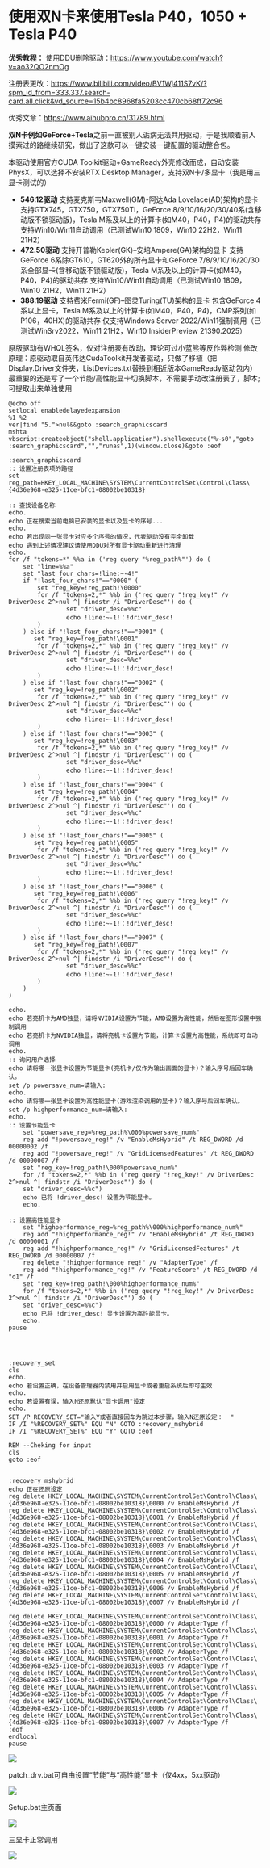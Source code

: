 # 使用双N卡来使用Tesla P40，1050 + Tesla P40

**优秀教程：**
使用DDU删除驱动：https://www.youtube.com/watch?v=ao32QO2nmOg

注册表更改：https://www.bilibili.com/video/BV1Wj411S7vK/?spm_id_from=333.337.search-card.all.click&vd_source=15b4bc8968fa5203cc470cb68ff72c96

优秀文章：https://www.aihubpro.cn/31789.html





**双N卡例如GeForce+Tesla**之前一直被别人诟病无法共用驱动，于是我顺着前人摸索过的路继续研究，做出了这款可以一键安装一键配置的驱动整合包。

本驱动使用官方CUDA Toolkit驱动+GameReady外壳修改而成，自动安装PhysX，可以选择不安装RTX Desktop Manager，支持双N卡/多显卡（我是用三显卡测试的）

- **546.12驱动** 支持麦克斯韦Maxwell(GM)-阿达Ada Lovelace(AD)架构的显卡 支持GTX745，GTX750，GTX750Ti，GeForce 8/9/10/16/20/30/40系(含移动版不锁驱动版)，Tesla M系及以上的计算卡(如M40，P40，P4)的驱动共存 支持Win10/Win11自动调用（已测试Win10 1809，Win10 22H2，Win11 21H2）
- **472.50驱动** 支持开普勒Kepler(GK)–安培Ampere(GA)架构的显卡 支持GeForce 6系除GT610，GT620外的所有显卡和GeForce 7/8/9/10/16/20/30系全部显卡(含移动版不锁驱动版)，Tesla M系及以上的计算卡(如M40，P40，P4)的驱动共存 支持Win10/Win11自动调用（已测试Win10 1809，Win10 21H2，Win11 21H2）
- **388.19驱动** 支持费米Fermi(GF)–图灵Turing(TU)架构的显卡 包含GeForce 4系以上显卡，Tesla M系及以上的计算卡(如M40，P40，P4)，CMP系列(如P106，40HX)的驱动共存 仅支持Windows Server 2022/Win11强制调用（已测试WinSrv2022，Win11 21H2，Win10 InsiderPreview 21390.2025）

原版驱动有WHQL签名，仅对注册表有改动，理论可过小蓝熊等反作弊检测 修改原理：原驱动取自英伟达CudaToolkit开发者驱动，只做了移植（把Display.Driver文件夹，ListDevices.txt替换到相近版本GameReady驱动包内） 最重要的还是写了一个节能/高性能显卡切换脚本，不需要手动改注册表了，脚本;可提取出来单独使用

```shell
@echo off
setlocal enabledelayedexpansion
%1 %2
ver|find "5.">nul&&goto :search_graphicscard
mshta vbscript:createobject("shell.application").shellexecute("%~s0","goto :search_graphicscard","","runas",1)(window.close)&goto :eof

:search_graphicscard
:: 设置注册表项的路径
set reg_path=HKEY_LOCAL_MACHINE\SYSTEM\CurrentControlSet\Control\Class\{4d36e968-e325-11ce-bfc1-08002be10318}

:: 查找设备名称
echo.
echo 正在搜索当前电脑已安装的显卡以及显卡的序号...
echo.
echo 若出现同一张显卡对应多个序号的情况，代表驱动没有完全卸载
echo 遇到上述情况建议请使用DDU对所有显卡驱动重新进行清理
echo.
for /f "tokens=*" %%a in ('reg query "%reg_path%"') do (
    set "line=%%a"
    set "last_four_chars=!line:~-4!"
    if "!last_four_chars!"=="0000" (
        set "reg_key=!reg_path!\0000"
        for /f "tokens=2,*" %%b in ('reg query "!reg_key!" /v DriverDesc 2^>nul ^| findstr /i "DriverDesc"') do (
                set "driver_desc=%%c"
                echo !line:~-1!：!driver_desc!
        )
    ) else if "!last_four_chars!"=="0001" (
       set "reg_key=!reg_path!\0001"
        for /f "tokens=2,*" %%b in ('reg query "!reg_key!" /v DriverDesc 2^>nul ^| findstr /i "DriverDesc"') do (
                set "driver_desc=%%c"
                echo !line:~-1!：!driver_desc!
        )
    ) else if "!last_four_chars!"=="0002" (
       set "reg_key=!reg_path!\0002"
        for /f "tokens=2,*" %%b in ('reg query "!reg_key!" /v DriverDesc 2^>nul ^| findstr /i "DriverDesc"') do (
                set "driver_desc=%%c"
                echo !line:~-1!：!driver_desc!
        )
    ) else if "!last_four_chars!"=="0003" (
       set "reg_key=!reg_path!\0003"
        for /f "tokens=2,*" %%b in ('reg query "!reg_key!" /v DriverDesc 2^>nul ^| findstr /i "DriverDesc"') do (
                set "driver_desc=%%c"
                echo !line:~-1!：!driver_desc!
        )
    ) else if "!last_four_chars!"=="0004" (
       set "reg_key=!reg_path!\0004"
        for /f "tokens=2,*" %%b in ('reg query "!reg_key!" /v DriverDesc 2^>nul ^| findstr /i "DriverDesc"') do (
                set "driver_desc=%%c"
                echo !line:~-1!：!driver_desc!
        )
    ) else if "!last_four_chars!"=="0005" (
       set "reg_key=!reg_path!\0005"
        for /f "tokens=2,*" %%b in ('reg query "!reg_key!" /v DriverDesc 2^>nul ^| findstr /i "DriverDesc"') do (
                set "driver_desc=%%c"
                echo !line:~-1!：!driver_desc!
        )
    ) else if "!last_four_chars!"=="0006" (
       set "reg_key=!reg_path!\0006"
        for /f "tokens=2,*" %%b in ('reg query "!reg_key!" /v DriverDesc 2^>nul ^| findstr /i "DriverDesc"') do (
                set "driver_desc=%%c"
                echo !line:~-1!：!driver_desc!
        )
    ) else if "!last_four_chars!"=="0007" (
       set "reg_key=!reg_path!\0007"
        for /f "tokens=2,*" %%b in ('reg query "!reg_key!" /v DriverDesc 2^>nul ^| findstr /i "DriverDesc"') do (
                set "driver_desc=%%c"
                echo !line:~-1!：!driver_desc!
        )
    )
)

echo.
echo 若亮机卡为AMD独显，请将NVIDIA设置为节能，AMD设置为高性能，然后在图形设置中强制调用
echo 若亮机卡为NVIDIA独显，请将亮机卡设置为节能，计算卡设置为高性能，系统即可自动调用
echo.
:: 询问用户选择
echo 请将哪一张显卡设置为节能显卡(亮机卡/仅作为输出画面的显卡)？输入序号后回车确认。
set /p powersave_num=请输入: 
echo.
echo 请将哪一张显卡设置为高性能显卡(游戏渲染调用的显卡)？输入序号后回车确认。
set /p highperformance_num=请输入: 
echo.
:: 设置节能显卡
    set "powersave_reg=%reg_path%\000%powersave_num%"
    reg add "!powersave_reg!" /v "EnableMsHybrid" /t REG_DWORD /d 00000002 /f
    reg add "!powersave_reg!" /v "GridLicensedFeatures" /t REG_DWORD /d 00000007 /f
	set "reg_key=!reg_path!\000%powersave_num%"
    for /f "tokens=2,*" %%b in ('reg query "!reg_key!" /v DriverDesc 2^>nul ^| findstr /i "DriverDesc"') do (
	set "driver_desc=%%c")
    echo 已将 !driver_desc! 设置为节能显卡。
	echo.

:: 设置高性能显卡
    set "highperformance_reg=%reg_path%\000%highperformance_num%"
    reg add "!highperformance_reg!" /v "EnableMsHybrid" /t REG_DWORD /d 00000001 /f
    reg add "!highperformance_reg!" /v "GridLicensedFeatures" /t REG_DWORD /d 00000007 /f
    reg delete "!highperformance_reg!" /v "AdapterType" /f
	reg add "!highperformance_reg!" /v "FeatureScore" /t REG_DWORD /d "d1" /f
	set "reg_key=!reg_path!\000%highperformance_num%"
    for /f "tokens=2,*" %%b in ('reg query "!reg_key!" /v DriverDesc 2^>nul ^| findstr /i "DriverDesc"') do (
	set "driver_desc=%%c")
    echo 已将 !driver_desc! 显卡设置为高性能显卡。
	echo.
pause




:recovery_set
cls
echo.
echo 若设置正确，在设备管理器内禁用并启用显卡或者重启系统后即可生效
echo.
echo 若设置有误，输入N还原默认"显卡调用"设定
echo.
SET /P RECOVERY_SET="输入Y或者直接回车为跳过本步骤，输入N还原设定：  "
IF /I "%RECOVERY_SET%" EQU "N" GOTO :recovery_mshybrid
IF /I "%RECOVERY_SET%" EQU "Y" GOTO :eof

REM --Cheking for input
cls
goto :eof


:recovery_mshybrid
echo 正在还原设定
reg delete HKEY_LOCAL_MACHINE\SYSTEM\CurrentControlSet\Control\Class\{4d36e968-e325-11ce-bfc1-08002be10318}\0000 /v EnableMsHybrid /f
reg delete HKEY_LOCAL_MACHINE\SYSTEM\CurrentControlSet\Control\Class\{4d36e968-e325-11ce-bfc1-08002be10318}\0001 /v EnableMsHybrid /f
reg delete HKEY_LOCAL_MACHINE\SYSTEM\CurrentControlSet\Control\Class\{4d36e968-e325-11ce-bfc1-08002be10318}\0002 /v EnableMsHybrid /f
reg delete HKEY_LOCAL_MACHINE\SYSTEM\CurrentControlSet\Control\Class\{4d36e968-e325-11ce-bfc1-08002be10318}\0003 /v EnableMsHybrid /f
reg delete HKEY_LOCAL_MACHINE\SYSTEM\CurrentControlSet\Control\Class\{4d36e968-e325-11ce-bfc1-08002be10318}\0004 /v EnableMsHybrid /f
reg delete HKEY_LOCAL_MACHINE\SYSTEM\CurrentControlSet\Control\Class\{4d36e968-e325-11ce-bfc1-08002be10318}\0005 /v EnableMsHybrid /f
reg delete HKEY_LOCAL_MACHINE\SYSTEM\CurrentControlSet\Control\Class\{4d36e968-e325-11ce-bfc1-08002be10318}\0006 /v EnableMsHybrid /f
reg delete HKEY_LOCAL_MACHINE\SYSTEM\CurrentControlSet\Control\Class\{4d36e968-e325-11ce-bfc1-08002be10318}\0007 /v EnableMsHybrid /f

reg delete HKEY_LOCAL_MACHINE\SYSTEM\CurrentControlSet\Control\Class\{4d36e968-e325-11ce-bfc1-08002be10318}\0000 /v AdapterType /f
reg delete HKEY_LOCAL_MACHINE\SYSTEM\CurrentControlSet\Control\Class\{4d36e968-e325-11ce-bfc1-08002be10318}\0001 /v AdapterType /f
reg delete HKEY_LOCAL_MACHINE\SYSTEM\CurrentControlSet\Control\Class\{4d36e968-e325-11ce-bfc1-08002be10318}\0002 /v AdapterType /f
reg delete HKEY_LOCAL_MACHINE\SYSTEM\CurrentControlSet\Control\Class\{4d36e968-e325-11ce-bfc1-08002be10318}\0003 /v AdapterType /f
reg delete HKEY_LOCAL_MACHINE\SYSTEM\CurrentControlSet\Control\Class\{4d36e968-e325-11ce-bfc1-08002be10318}\0004 /v AdapterType /f
reg delete HKEY_LOCAL_MACHINE\SYSTEM\CurrentControlSet\Control\Class\{4d36e968-e325-11ce-bfc1-08002be10318}\0005 /v AdapterType /f
reg delete HKEY_LOCAL_MACHINE\SYSTEM\CurrentControlSet\Control\Class\{4d36e968-e325-11ce-bfc1-08002be10318}\0006 /v AdapterType /f
reg delete HKEY_LOCAL_MACHINE\SYSTEM\CurrentControlSet\Control\Class\{4d36e968-e325-11ce-bfc1-08002be10318}\0007 /v AdapterType /f
:eof
endlocal
pause
```



![](双N卡.assets/1.png)

patch_drv.bat可自由设置“节能”与“高性能”显卡（仅4xx，5xx驱动）

![](双N卡.assets/2.png)

Setup.bat主页面

![](双N卡.assets/3.jpg)

三显卡正常调用

![](双N卡.assets/4.png)

